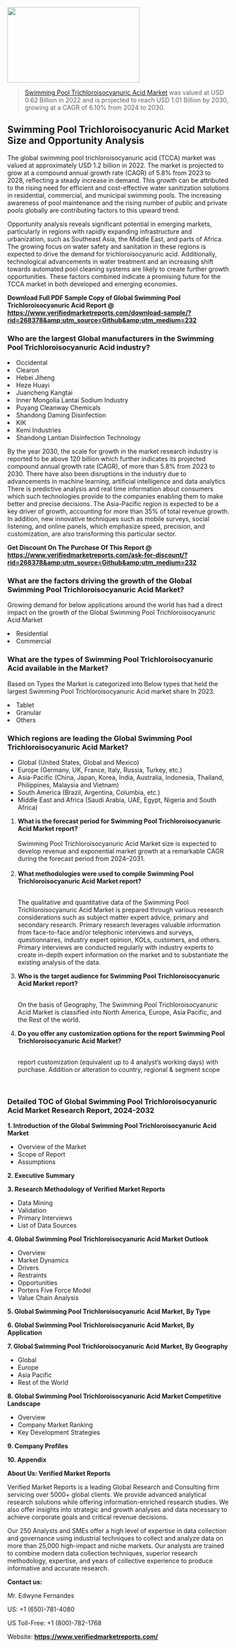 <img src="https://ffe5etoiles.com/wp-content/uploads/2024/12/MST1-300x171.png" alt="" width="300" height="171" class="alignnone size-medium wp-image-20088" /><blockquote><p><p><a href="https://www.verifiedmarketreports.com/download-sample/?rid=268378&utm_source=Github&utm_medium=232" target="_blank">Swimming Pool Trichloroisocyanuric Acid Market</a> was valued at USD 0.62 Billion in 2022 and is projected to reach USD 1.01 Billion by 2030, growing at a CAGR of 6.10% from 2024 to 2030.</p></blockquote><p><h2>Swimming Pool Trichloroisocyanuric Acid Market Size and Opportunity Analysis</h2><p>The global swimming pool trichloroisocyanuric acid (TCCA) market was valued at approximately USD 1.2 billion in 2022. The market is projected to grow at a compound annual growth rate (CAGR) of 5.8% from 2023 to 2028, reflecting a steady increase in demand. This growth can be attributed to the rising need for efficient and cost-effective water sanitization solutions in residential, commercial, and municipal swimming pools. The increasing awareness of pool maintenance and the rising number of public and private pools globally are contributing factors to this upward trend.</p><p>Opportunity analysis reveals significant potential in emerging markets, particularly in regions with rapidly expanding infrastructure and urbanization, such as Southeast Asia, the Middle East, and parts of Africa. The growing focus on water safety and sanitation in these regions is expected to drive the demand for trichloroisocyanuric acid. Additionally, technological advancements in water treatment and an increasing shift towards automated pool cleaning systems are likely to create further growth opportunities. These factors combined indicate a promising future for the TCCA market in both developed and emerging economies.</p></p><p class=""><strong>Download Full PDF Sample Copy of Global Swimming Pool Trichloroisocyanuric Acid Report @ <a href="https://www.verifiedmarketreports.com/download-sample/?rid=268378&amp;utm_source=Github&amp;utm_medium=232" target="_blank">https://www.verifiedmarketreports.com/download-sample/?rid=268378&amp;utm_source=Github&amp;utm_medium=232</a></strong></p><h3 id="" class="">Who are the largest Global manufacturers in the Swimming Pool Trichloroisocyanuric Acid industry?</h3><p><li>Occidental</li><li> Clearon</li><li> Hebei Jiheng</li><li> Heze Huayi</li><li> Juancheng Kangtai</li><li> Inner Mongolia Lantai Sodium Industry</li><li> Puyang Cleanway Chemicals</li><li> Shandong Daming Disinfection</li><li> KIK</li><li> Kemi Industries</li><li> Shandong Lantian Disinfection Technology</li></p><div class=""><div class="" dir="" data-message-author-role="" data-message-id="" data-message-model-slug=""><div class=""><div class=""><div class=""><div class="" dir="" data-message-author-role="" data-message-id="" data-message-model-slug=""><div class=""><div class=""><p>By the year 2030, the scale for growth in the market research industry is reported to be above 120 billion which further indicates its projected compound annual growth rate (CAGR), of more than 5.8% from 2023 to 2030. There have also been disruptions in the industry due to advancements in machine learning, artificial intelligence and data analytics There is predictive analysis and real time information about consumers which such technologies provide to the companies enabling them to make better and precise decisions. The Asia-Pacific region is expected to be a key driver of growth, accounting for more than 35% of total revenue growth. In addition, new innovative techniques such as mobile surveys, social listening, and online panels, which emphasize speed, precision, and customization, are also transforming this particular sector.</p><p><strong>Get Discount On The Purchase Of This Report @&nbsp; <a href="https://www.verifiedmarketreports.com/ask-for-discount/?rid=268378&amp;utm_source=Github&amp;utm_medium=232" target="_blank">https://www.verifiedmarketreports.com/ask-for-discount/?rid=268378&amp;utm_source=Github&amp;utm_medium=232</a></strong></p></div></div></div></div></div></div></div></div><h3 id="" class="">What are the factors driving the growth of the Global Swimming Pool Trichloroisocyanuric Acid Market?</h3><p id="" class="">Growing demand for below applications around the world has had a direct impact on the growth of the Global Swimming Pool Trichloroisocyanuric Acid Market</p><p id="" class=""><li>Residential</li><li> Commercial</li></p><h3 id="" class="">What are the types of Swimming Pool Trichloroisocyanuric Acid available in the Market?</h3><p id="" class="">Based on Types the Market is categorized into Below types that held the largest Swimming Pool Trichloroisocyanuric Acid market share In 2023.</p><p id="" class=""><li>Tablet</li><li> Granular</li><li> Others</li></p><h3 id="" class="">Which regions are leading the Global Swimming Pool Trichloroisocyanuric Acid Market?</h3><ul><li>Global (United States, Global and Mexico)</li><li>Europe (Germany, UK, France, Italy, Russia, Turkey, etc.)</li><li>Asia-Pacific (China, Japan, Korea, India, Australia, Indonesia, Thailand, Philippines, Malaysia and Vietnam)</li><li>South America (Brazil, Argentina, Columbia, etc.)</li><li>Middle East and Africa (Saudi Arabia, UAE, Egypt, Nigeria and South Africa)</li></ul><p><ol><li><strong>What is the forecast period for Swimming Pool Trichloroisocyanuric Acid Market report?<br /></strong><br /><span data-sheets-root="1" data-sheets-value="{&quot;1&quot;:2,&quot;2&quot;:&quot;XXXX size is expected to develop revenue and exponential market growth at a remarkable CAGR during the forecast period from 2024&ndash;2030.&quot;}" data-sheets-userformat="{&quot;2&quot;:12674,&quot;4&quot;:{&quot;1&quot;:2,&quot;2&quot;:16776960},&quot;10&quot;:2,&quot;11&quot;:0,&quot;15&quot;:&quot;Arial&quot;,&quot;16&quot;:12}">Swimming Pool Trichloroisocyanuric Acid Market size is expected to develop revenue and exponential market growth at a remarkable CAGR during the forecast period from 2024&ndash;2031.</span><br /><br /></li><li><strong>What methodologies were used to compile Swimming Pool Trichloroisocyanuric Acid Market report?<br /><br /></strong><p>The qualitative and quantitative data of the&nbsp;Swimming Pool Trichloroisocyanuric Acid Market is prepared through various research considerations such as subject matter expert advice, primary and secondary research. Primary research leverages valuable information from face-to-face and/or telephonic interviews and surveys, questionnaires, industry expert opinion, KOLs, customers, and others. Primary interviews are conducted regularly with industry experts to create in-depth expert information on the market and to substantiate the existing analysis of the data.&nbsp;</p></li><li><strong>Who is the target audience for Swimming Pool Trichloroisocyanuric Acid Market report?<br /><br /></strong><p>On the basis of Geography, The&nbsp;Swimming Pool Trichloroisocyanuric Acid Market is classified into North America, Europe, Asia Pacific, and the Rest of the world.</p></li><li><strong>Do you offer any customization options for the report Swimming Pool Trichloroisocyanuric Acid Market?<br /><br /></strong><p>report customization (equivalent up to 4 analyst&rsquo;s working days) with purchase. Addition or alteration to country, regional &amp; segment scope</p><p>&nbsp;</p></li></ol></p><h3 id="" class="">Detailed TOC of Global Swimming Pool Trichloroisocyanuric Acid Market Research Report, 2024-2032</h3><p id="" class=""><strong>1. Introduction of the Global Swimming Pool Trichloroisocyanuric Acid Market</strong></p><ul><li>Overview of the Market</li><li>Scope of Report</li><li>Assumptions</li></ul><p id="" class=""><strong>2. Executive Summary</strong></p><p id="" class=""><strong>3. Research Methodology of&nbsp;Verified Market Reports</strong></p><ul><li>Data Mining</li><li>Validation</li><li>Primary Interviews</li><li>List of Data Sources</li></ul><p id="" class=""><strong>4. Global Swimming Pool Trichloroisocyanuric Acid Market Outlook</strong></p><ul><li>Overview</li><li>Market Dynamics</li><li>Drivers</li><li>Restraints</li><li>Opportunities</li><li>Porters Five Force Model</li><li>Value Chain Analysis</li></ul><p id="" class=""><strong>5. Global Swimming Pool Trichloroisocyanuric Acid Market, By&nbsp;Type</strong></p><p id="" class=""><strong>6. Global Swimming Pool Trichloroisocyanuric Acid Market, By Application</strong></p><p id="" class=""><strong>7. Global Swimming Pool Trichloroisocyanuric Acid Market, By Geography</strong></p><ul><li>Global</li><li>Europe</li><li>Asia Pacific</li><li>Rest of the World</li></ul><p id="" class=""><strong>8. Global Swimming Pool Trichloroisocyanuric Acid Market Competitive Landscape</strong></p><ul><li>Overview</li><li>Company Market Ranking</li><li>Key Development Strategies</li></ul><p id="" class=""><strong>9. Company Profiles</strong></p><p id="" class=""><strong>10. Appendix</strong></p><p id="" class=""><strong>About Us: Verified Market Reports</strong></p><p id="" class="">Verified Market Reports is a leading Global Research and Consulting firm servicing over 5000+ global clients. We provide advanced analytical research solutions while offering information-enriched research studies. We also offer insights into strategic and growth analyses and data necessary to achieve corporate goals and critical revenue decisions.</p><p id="" class="">Our 250 Analysts and SMEs offer a high level of expertise in data collection and governance using industrial techniques to collect and analyze data on more than 25,000 high-impact and niche markets. Our analysts are trained to combine modern data collection techniques, superior research methodology, expertise, and years of collective experience to produce informative and accurate research.</p><p id="" class=""><strong>Contact us:</strong></p><p id="" class="">Mr. Edwyne Fernandes</p><p id="" class="">US: +1 (650)-781-4080</p><p id="" class="">US Toll-Free: +1 (800)-782-1768</p><p id="" class="">Website: <a target="" data-test-app-aware-link=""><strong>https://www.verifiedmarketreports.com/</strong></a></p>
